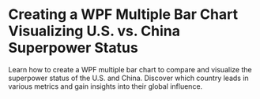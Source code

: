 # Creating a WPF Multiple Bar Chart Visualizing U.S. vs. China Superpower Status
Learn how to create a WPF multiple bar chart to compare and visualize the superpower status of the U.S. and China. Discover which country leads in various metrics and gain insights into their global influence.
